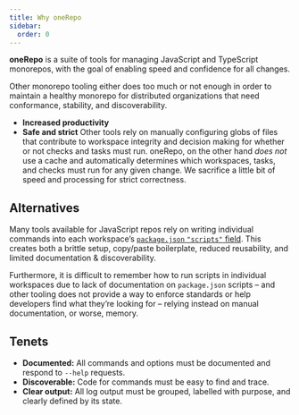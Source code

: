 ```yaml
---
title: Why oneRepo
sidebar:
  order: 0
---
```


**oneRepo** is a suite of tools for managing JavaScript and TypeScript monorepos, with the goal of enabling speed and confidence for all changes.

Other monorepo tooling either does too much or not enough in order to maintain a healthy monorepo for distributed organizations that need conformance, stability, and discoverability.

- **Increased productivity**
- **Safe and strict** Other tools rely on manually configuring globs of files that contribute to workspace integrity and decision making for whether or not checks and tasks must run. oneRepo, on the other hand _does not_ use a cache and automatically determines which workspaces, tasks, and checks must run for any given change. We sacrifice a little bit of speed and processing for strict correctness.

## Alternatives

Many tools available for JavaScript repos rely on writing individual commands into each workspace’s [`package.json` `"scripts"` field](https://docs.npmjs.com/cli/v9/using-npm/scripts). This creates both a brittle setup, copy/paste boilerplate, reduced reusability, and limited documentation & discoverability.

Furthermore, it is difficult to remember how to run scripts in individual workspaces due to lack of documentation on `package.json` scripts – and other tooling does not provide a way to enforce standards or help developers find what they’re looking for – relying instead on manual documentation, or worse, memory.

## Tenets

- **Documented:** All commands and options must be documented and respond to `--help` requests.
- **Discoverable:** Code for commands must be easy to find and trace.
- **Clear output:** All log output must be grouped, labelled with purpose, and clearly defined by its state.
